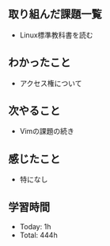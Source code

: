 ## 取り組んだ課題一覧
- Linux標準教科書を読む
## わかったこと
- アクセス権について
## 次やること
- Vimの課題の続き
## 感じたこと
- 特になし
## 学習時間
- Today: 1h
- Total: 444h